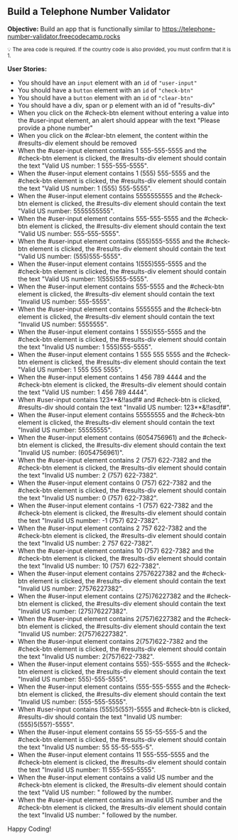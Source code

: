 ## Build a Telephone Number Validator
**Objective:** Build an app that is functionally similar to https://telephone-number-validator.freecodecamp.rocks

<sub>:bulb: The area code is required. If the country code is also provided, you must confirm that it is 1.</sub>

**User Stories:**

- You should have an `input` element with an `id` of `"user-input"`
- You should have a `button` element with an `id` of `"check-btn"`
- You should have a `button` element with an `id` of `"clear-btn"`
- You should have a div, span or p element with an id of "results-div"
- When you click on the #check-btn element without entering a value into the #user-input element, an alert should appear with the text "Please provide a phone number"
- When you click on the #clear-btn element, the content within the #results-div element should be removed
- When the #user-input element contains 1 555-555-5555 and the #check-btn element is clicked, the #results-div element should contain the text "Valid US number: 1 555-555-5555".
- When the #user-input element contains 1 (555) 555-5555 and the #check-btn element is clicked, the #results-div element should contain the text "Valid US number: 1 (555) 555-5555".
- When the #user-input element contains 5555555555 and the #check-btn element is clicked, the #results-div element should contain the text "Valid US number: 5555555555".
- When the #user-input element contains 555-555-5555 and the #check-btn element is clicked, the #results-div element should contain the text "Valid US number: 555-555-5555".
- When the #user-input element contains (555)555-5555 and the #check-btn element is clicked, the #results-div element should contain the text "Valid US number: (555)555-5555".
- When the #user-input element contains 1(555)555-5555 and the #check-btn element is clicked, the #results-div element should contain the text "Valid US number: 1(555)555-5555".
- When the #user-input element contains 555-5555 and the #check-btn element is clicked, the #results-div element should contain the text "Invalid US number: 555-5555".
- When the #user-input element contains 5555555 and the #check-btn element is clicked, the #results-div element should contain the text "Invalid US number: 5555555".
- When the #user-input element contains 1 555)555-5555 and the #check-btn element is clicked, the #results-div element should contain the text "Invalid US number: 1 555)555-5555".
- When the #user-input element contains 1 555 555 5555 and the #check-btn element is clicked, the #results-div element should contain the text "Valid US number: 1 555 555 5555".
- When the #user-input element contains 1 456 789 4444 and the #check-btn element is clicked, the #results-div element should contain the text "Valid US number: 1 456 789 4444".
- When #user-input contains 123**&!!asdf# and #check-btn is clicked, #results-div should contain the text "Invalid US number: 123**&!!asdf#".
- When the #user-input element contains 55555555 and the #check-btn element is clicked, the #results-div element should contain the text "Invalid US number: 55555555".
- When the #user-input element contains (6054756961) and the #check-btn element is clicked, the #results-div element should contain the text "Invalid US number: (6054756961)".
- When the #user-input element contains 2 (757) 622-7382 and the #check-btn element is clicked, the #results-div element should contain the text "Invalid US number: 2 (757) 622-7382".
- When the #user-input element contains 0 (757) 622-7382 and the #check-btn element is clicked, the #results-div element should contain the text "Invalid US number: 0 (757) 622-7382".
- When the #user-input element contains -1 (757) 622-7382 and the #check-btn element is clicked, the #results-div element should contain the text "Invalid US number: -1 (757) 622-7382".
- When the #user-input element contains 2 757 622-7382 and the #check-btn element is clicked, the #results-div element should contain the text "Invalid US number: 2 757 622-7382".
- When the #user-input element contains 10 (757) 622-7382 and the #check-btn element is clicked, the #results-div element should contain the text "Invalid US number: 10 (757) 622-7382".
- When the #user-input element contains 27576227382 and the #check-btn element is clicked, the #results-div element should contain the text "Invalid US number: 27576227382".
- When the #user-input element contains (275)76227382 and the #check-btn element is clicked, the #results-div element should contain the text "Invalid US number: (275)76227382".
- When the #user-input element contains 2(757)6227382 and the #check-btn element is clicked, the #results-div element should contain the text "Invalid US number: 2(757)6227382".
- When the #user-input element contains 2(757)622-7382 and the #check-btn element is clicked, the #results-div element should contain the text "Invalid US number: 2(757)622-7382".
- When the #user-input element contains 555)-555-5555 and the #check-btn element is clicked, the #results-div element should contain the text "Invalid US number: 555)-555-5555".
- When the #user-input element contains (555-555-5555 and the #check-btn element is clicked, the #results-div element should contain the text "Invalid US number: (555-555-5555".
- When #user-input contains (555)5(55?)-5555 and #check-btn is clicked, #results-div should contain the text "Invalid US number: (555)5(55?)-5555".
- When the #user-input element contains 55 55-55-555-5 and the #check-btn element is clicked, the #results-div element should contain the text "Invalid US number: 55 55-55-555-5".
- When the #user-input element contains 11 555-555-5555 and the #check-btn element is clicked, the #results-div element should contain the text "Invalid US number: 11 555-555-5555".
- When the #user-input element contains a valid US number and the #check-btn element is clicked, the #results-div element should contain the text "Valid US number: " followed by the number.
- When the #user-input element contains an invalid US number and the #check-btn element is clicked, the #results-div element should contain the text "Invalid US number: " followed by the number.

Happy Coding!
